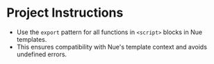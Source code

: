 # Project Instructions

- Use the `export` pattern for all functions in `<script>` blocks in Nue templates.
- This ensures compatibility with Nue's template context and avoids undefined errors.
